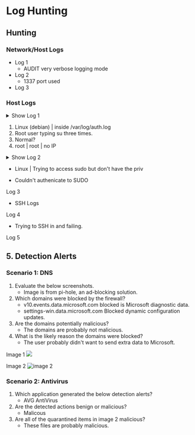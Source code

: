 # Log Hunting
## Hunting
### Network/Host Logs
* Log 1
    * AUDIT very verbose logging mode
* Log 2  
    * 1337 port used
* Log 3
### Host Logs
<details><summary>Show Log 1</summary>

```
Aug  5 14:09:20 debian sudo:   debian : TTY=pts/0 ; PWD=/home/debian ; USER=root ; COMMAND=/usr/bin/su
Aug  5 14:09:20 debian sudo: pam_unix(sudo:session): session opened for user root by (uid=0)
Aug  5 14:09:20 debian su: (to root) debian on pts/0
Aug  5 14:09:20 debian su: pam_unix(su:session): session opened for user root by (uid=0)
Aug  5 14:09:22 debian su: pam_unix(su:session): session closed for user root
Aug  5 14:09:22 debian sudo: pam_unix(sudo:session): session closed for user root
Aug  5 14:09:23 debian sudo:   debian : TTY=pts/0 ; PWD=/home/debian ; USER=root ; COMMAND=/usr/bin/su
Aug  5 14:09:23 debian sudo: pam_unix(sudo:session): session opened for user root by (uid=0)
Aug  5 14:09:23 debian su: (to root) debian on pts/0
Aug  5 14:09:23 debian su: pam_unix(su:session): session opened for user root by (uid=0)
Aug  5 14:09:41 debian su: pam_unix(su:session): session closed for user root
Aug  5 14:09:41 debian sudo: pam_unix(sudo:session): session closed for user root
Aug  5 14:09:43 debian sudo:   debian : TTY=pts/0 ; PWD=/home/debian ; USER=root ; COMMAND=/usr/bin/su
Aug  5 14:09:43 debian sudo: pam_unix(sudo:session): session opened for user root by (uid=0)
``` 
</details>

1. Linux (debian) | inside /var/log/auth.log
2. Root user typing su three times.
3. Normal?
4. root | root | no IP

<details><summary>Show Log 2</summary>

```
Aug  6 02:52:28 debian sudo:   debian : 3 incorrect password attempts ; TTY=pts/2 ; PWD=/home/debian ; USER=root ; COMMAND=/usr/bin/su
Aug  6 02:52:31 debian sudo: pam_unix(sudo:auth): authentication failure; logname= uid=1000 euid=0 tty=/dev/pts/2 ruser=debian rhost=  user=debian
Aug  6 02:52:42 debian sudo:   debian : 3 incorrect password attempts ; TTY=pts/2 ; PWD=/home/debian ; USER=root ; COMMAND=/usr/bin/su
Aug  6 03:14:30 debian sudo: pam_unix(sudo:auth): authentication failure; logname= uid=1000 euid=0 tty=/dev/pts/6 ruser=debian rhost=  user=debian
Aug  6 03:14:50 debian sudo:   debian : 3 incorrect password attempts ; TTY=pts/6 ; PWD=/home/debian ; USER=root ; COMMAND=/usr/bin/cat /etc/shadow
```
</details>

* Linux | Trying to access sudo but don't have the priv

* Couldn't authenicate to SUDO

Log 3
* SSH Logs

Log 4
* Trying to SSH in and failing.

Log 5

## 5. Detection Alerts
### Scenario 1: DNS
1. Evaluate the below screenshots.
    * Image is from pi-hole, an ad-blocking solution.
2. Which domains were blocked by the firewall?
    * v10.events.data.microsoft.com blocked is Microsoft diagnostic data.
    * settings-win.data.microsoft.com Blocked dynamic configuration updates.
3. Are the domains potentially malicious?
    * The domains are probably not malicious.
4. What is the likely reason the domains were blocked?
    * The user probably didn't want to send extra data to Microsoft.

Image 1
![](https://github.com/lanceyvang/blue_team/blob/master/Workshops/bt_9%20log%20hunting/files/bt8.5.2-1.png?raw=true)

Image 2
![image 2](https://github.com/lanceyvang/blue_team/blob/master/Workshops/bt_9%20log%20hunting/files/bt8.5.2-3.png?raw=true)

### Scenario 2: Antivirus
1. Which application generated the below detection alerts?
    * AVG AntiVirus 
2. Are the detected actions benign or malicious?
    * Malicous
3. Are all of the quarantined items in image 2 malicious?
    * These files are probably malicious.